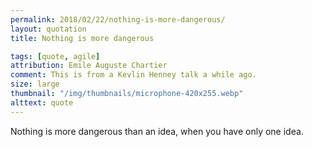```yaml
---
permalink: 2018/02/22/nothing-is-more-dangerous/
layout: quotation
title: Nothing is more dangerous

tags: [quote, agile]
attribution: Emile Auguste Chartier
comment: This is from a Kevlin Henney talk a while ago.
size: large
thumbnail: "/img/thumbnails/microphone-420x255.webp"
alttext: quote
---
```


Nothing is more dangerous than an idea, when you have only one idea.
